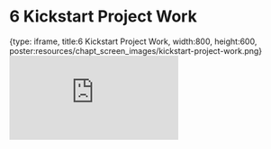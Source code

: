 # 6 Kickstart Project Work
 
{type: iframe, title:6 Kickstart Project Work, width:800, height:600, poster:resources/chapt_screen_images/kickstart-project-work.png}
![](https://vgaysin1.github.io/CURE-MicrobialMysteries-test/kickstart-project-work.html)
 

 
